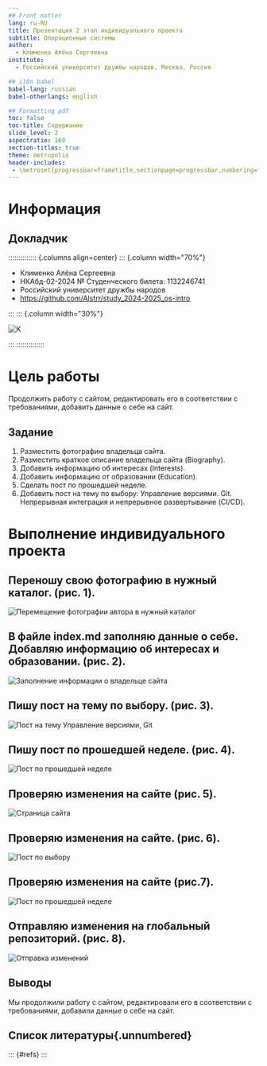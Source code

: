 ```yaml
---
## Front matter
lang: ru-RU
title: Презентация 2 этап индивидуального проекта
subtitle: Операционные системы
author:
  - Клименко Алёна Сергеевна
institute:
  - Российский университет дружбы народов, Москва, Россия

## i18n babel
babel-lang: russian
babel-otherlangs: english

## Formatting pdf
toc: false
toc-title: Содержание
slide_level: 2
aspectratio: 169
section-titles: true
theme: metropolis
header-includes:
 - \metroset{progressbar=frametitle,sectionpage=progressbar,numbering=fraction}
---
```


# Информация

## Докладчик

:::::::::::::: {.columns align=center}
::: {.column width="70%"}

  * Клименко Алёна Сергеевна
  * НКАбд-02-2024 № Студенческого билета: 1132246741
  * Российский университет дружбы народов
  * <https://github.com/Alstrr/study_2024-2025_os-intro>

:::
::: {.column width="30%"}

![K](./image/Klimenko.jpg)

:::
::::::::::::::


# Цель работы

Продолжить работу с сайтом, редактировать его в соответствии с требованиями, добавить данные о себе на сайт.

## Задание

1. Разместить фотографию владельца сайта.
2. Разместить краткое описание владельца сайта (Biography).
3. Добавить информацию об интересах (Interests).
4. Добавить информацию от образовании (Education).
5. Сделать пост по прошедшей неделе.
6. Добавить пост на тему по выбору: Управление версиями. Git. Непрерывная интеграция и непрерывное развертывание (CI/CD).


# Выполнение индивидуального проекта

## Переношу свою фотографию в нужный каталог.  (рис. 1).

![Перемещение фотографии автора в нужный каталог](image/1.PNG)

## В файле index.md заполняю данные о себе. Добавляю информацию об интересах и образовании. (рис. 2).

![Заполнение информации о владельце сайта](image/2.PNG)

## Пишу пост на тему по выбору.  (рис. 3).

![Пост на тему Управление версиями, Git](image/3.PNG)

## Пишу пост по прошедшей неделе.  (рис. 4).

![Пост по прошедшей неделе](image/4.PNG)

## Проверяю изменения на сайте (рис. 5).

![Страница сайта ](image/5.PNG)

## Проверяю изменения на сайте.  (рис. 6).

![Пост по выбору](image/6.PNG)

## Проверяю изменения на сайте  (рис.7).

![Пост по прошедшей неделе ](image/7.PNG)

## Отправляю изменения на глобальный репозиторий.  (рис. 8).

![Отправка изменений](image/8.PNG)


## Выводы

Мы продолжили работу с сайтом, редактировали его в соответствии с требованиями, добавили данные о себе на сайт.


## Список литературы{.unnumbered}
 

::: {#refs}
:::